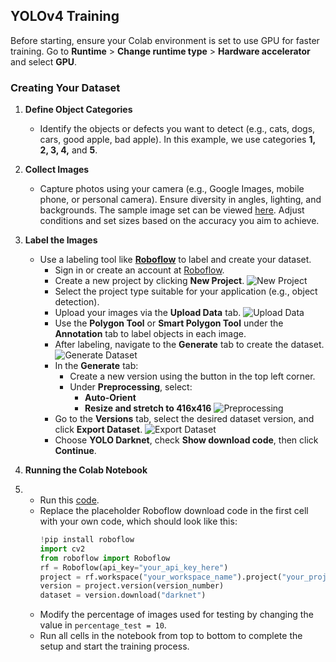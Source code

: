 ## **YOLOv4 Training**

Before starting, ensure your Colab environment is set to use GPU for faster training. Go to **Runtime** > **Change runtime type** > **Hardware accelerator** and select **GPU**.

### **Creating Your Dataset**

1. **Define Object Categories**
   - Identify the objects or defects you want to detect (e.g., cats, dogs, cars, good apple, bad apple). In this example, we use categories **1, 2, 3, 4,** and **5**.

2. **Collect Images**
   - Capture photos using your camera (e.g., Google Images, mobile phone, or personal camera). Ensure diversity in angles, lighting, and backgrounds. The sample image set can be viewed [here](https://photos.app.goo.gl/FtLV9HDPrkQnURrq7). Adjust conditions and set sizes based on the accuracy you aim to achieve.

3. **Label the Images**
   - Use a labeling tool like [**Roboflow**](https://roboflow.com/) to label and create your dataset.
     - Sign in or create an account at [Roboflow](https://roboflow.com/).
     - Create a new project by clicking **New Project**.
       ![New Project](https://i.imgur.com/94aYGQf.png)
     - Select the project type suitable for your application (e.g., object detection).
     - Upload your images via the **Upload Data** tab.
       ![Upload Data](https://i.imgur.com/qyF42FP.png)
     - Use the **Polygon Tool** or **Smart Polygon Tool** under the **Annotation** tab to label objects in each image.
     - After labeling, navigate to the **Generate** tab to create the dataset.
       ![Generate Dataset](https://i.imgur.com/HjDKyh1.png)
     - In the **Generate** tab:
       - Create a new version using the button in the top left corner.
       - Under **Preprocessing**, select:
         - **Auto-Orient**
         - **Resize and stretch to 416x416**
           ![Preprocessing](https://i.imgur.com/bbZh7xv.png)
     - Go to the **Versions** tab, select the desired dataset version, and click **Export Dataset**.
       ![Export Dataset](https://i.imgur.com/xo2zuSF.png)
     - Choose **YOLO Darknet**, check **Show download code**, then click **Continue**.

4. **Running the Colab Notebook**
5. - Run this [code](https://github.com/dorna-robotics/education/blob/main/ml_yolov4_train/ml_yolo4_train.ipynb).
   - Replace the placeholder Roboflow download code in the first cell with your own code, which should look like this:
     ```python
     !pip install roboflow
     import cv2
     from roboflow import Roboflow
     rf = Roboflow(api_key="your_api_key_here")
     project = rf.workspace("your_workspace_name").project("your_project_name")
     version = project.version(version_number)
     dataset = version.download("darknet")
     ```
   - Modify the percentage of images used for testing by changing the value in `percentage_test = 10`.
   - Run all cells in the notebook from top to bottom to complete the setup and start the training process.
